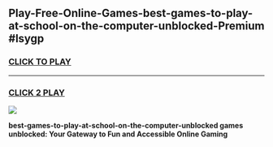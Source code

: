 
## Play-Free-Online-Games-best-games-to-play-at-school-on-the-computer-unblocked-Premium #lsygp
<h3>
<a href="https://premium.freeplayer.one?title=best-games-to-play-at-school-on-the-computer-unblocked&ref=8M">CLICK TO PLAY</a></h3>
<hr>

<h3>
<a href="https://premium.freeplayer.one?title=best-games-to-play-at-school-on-the-computer-unblocked&ref=8M">CLICK 2 PLAY</a>
  
</h3>

<a href="https://premium.freeplayer.one?title=best-games-to-play-at-school-on-the-computer-unblocked&ref=8M"><img src="https://clearcache.store/games.png"></a>


**best-games-to-play-at-school-on-the-computer-unblocked games unblocked: Your Gateway to Fun and Accessible Online Gaming**
